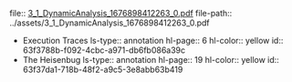 file:: [3_1_DynamicAnalysis_1676898412263_0.pdf](../assets/3_1_DynamicAnalysis_1676898412263_0.pdf)
file-path:: ../assets/3_1_DynamicAnalysis_1676898412263_0.pdf

- Execution Traces
  ls-type:: annotation
  hl-page:: 6
  hl-color:: yellow
  id:: 63f3788b-f092-4cbc-a971-db6fb086a39c
- The Heisenbug
  ls-type:: annotation
  hl-page:: 19
  hl-color:: yellow
  id:: 63f37da1-718b-48f2-a9c5-3e8abb63b419